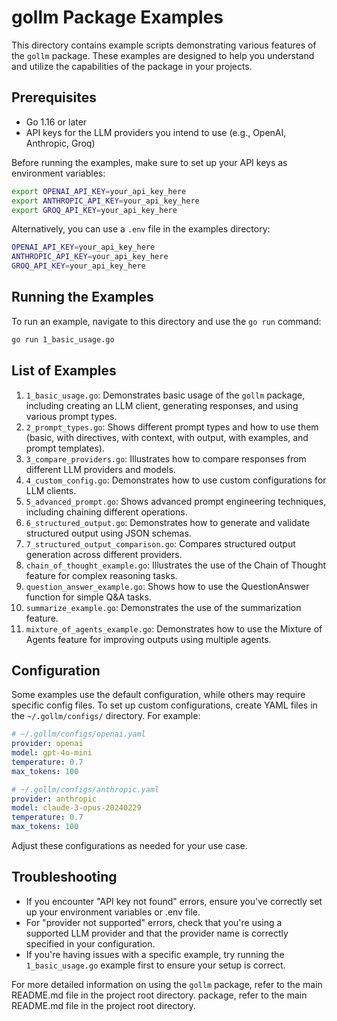 # gollm Package Examples

This directory contains example scripts demonstrating various features of the `gollm` package. These examples are designed to help you understand and utilize the capabilities of the package in your projects.

## Prerequisites

- Go 1.16 or later
- API keys for the LLM providers you intend to use (e.g., OpenAI, Anthropic, Groq)

Before running the examples, make sure to set up your API keys as environment variables:

```bash
export OPENAI_API_KEY=your_api_key_here
export ANTHROPIC_API_KEY=your_api_key_here
export GROQ_API_KEY=your_api_key_here
```

Alternatively, you can use a `.env` file in the examples directory:

```bash
OPENAI_API_KEY=your_api_key_here
ANTHROPIC_API_KEY=your_api_key_here
GROQ_API_KEY=your_api_key_here
```

## Running the Examples

To run an example, navigate to this directory and use the `go run` command:

```bash
go run 1_basic_usage.go
```

## List of Examples

1. `1_basic_usage.go`: Demonstrates basic usage of the `gollm` package, including creating an LLM client, generating responses, and using various prompt types.
2. `2_prompt_types.go`: Shows different prompt types and how to use them (basic, with directives, with context, with output, with examples, and prompt templates).
3. `3_compare_providers.go`: Illustrates how to compare responses from different LLM providers and models.
4. `4_custom_config.go`: Demonstrates how to use custom configurations for LLM clients.
5. `5_advanced_prompt.go`: Shows advanced prompt engineering techniques, including chaining different operations.
6. `6_structured_output.go`: Demonstrates how to generate and validate structured output using JSON schemas.
7. `7_structured_output_comparison.go`: Compares structured output generation across different providers.
8. `chain_of_thought_example.go`: Illustrates the use of the Chain of Thought feature for complex reasoning tasks.
9. `question_answer_example.go`: Shows how to use the QuestionAnswer function for simple Q&A tasks.
10. `summarize_example.go`: Demonstrates the use of the summarization feature.
11. `mixture_of_agents_example.go`: Demonstrates how to use the Mixture of Agents feature for improving outputs using multiple agents.

## Configuration

Some examples use the default configuration, while others may require specific config files. To set up custom configurations, create YAML files in the `~/.gollm/configs/` directory. For example:

```yaml
# ~/.gollm/configs/openai.yaml
provider: openai
model: gpt-4o-mini
temperature: 0.7
max_tokens: 100

# ~/.gollm/configs/anthropic.yaml
provider: anthropic
model: claude-3-opus-20240229
temperature: 0.7
max_tokens: 100
```

Adjust these configurations as needed for your use case.

## Troubleshooting

- If you encounter "API key not found" errors, ensure you've correctly set up your environment variables or .env file.
- For "provider not supported" errors, check that you're using a supported LLM provider and that the provider name is correctly specified in your configuration.
- If you're having issues with a specific example, try running the `1_basic_usage.go` example first to ensure your setup is correct.

For more detailed information on using the `gollm` package, refer to the main README.md file in the project root directory. package, refer to the main README.md file in the project root directory.
